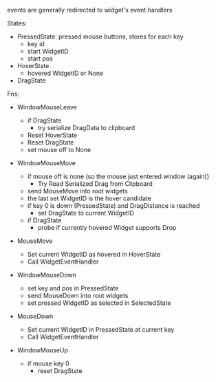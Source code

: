 events are generally redirected to widget's event handlers

States:

- PressedState: pressed mouse buttons, stores for each key
    - key id
    - start WidgetID
    - start pos
- HoverState
    - hovered WidgetID or None
- DragState

Fns:
- WindowMouseLeave
    - if DragState
        - try serialize DragData to clipboard
    - Reset HoverState
    - Reset DragState
    - set mouse off to None
- WindowMouseMove
    - if mouse off is none (so the mouse just entered window (again))
        - Try Read Serialized Drag from Clipboard
    - send MouseMove into root widgets
    - the last set WidgetID is the hover candidate
    - if key 0 is down (PressedState) and DragDistance is reached
        - set DragState to current WidgetID
    - if DragState
        - probe if currently hovered Widget supports Drop
- MouseMove
    - Set current WidgetID as hovered in HoverState
    - Call WidgetEventHandler

- WindowMouseDown
    - set key and pos in PressedState
    - send MouseDown into root widgets
    - set pressed WidgetID as selected in SelectedState
- MouseDown
    - Set current WidgetID in PressedState at current key
    - Call WidgetEventHandler

- WindowMouseUp

    - if mouse key 0
        - reset DragState
